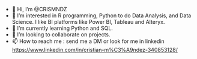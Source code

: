 - 👋 Hi, I’m @CRISMNDZ
- 👀 I’m interested in R programming, Python to do Data Analysis, and Data Science. I like BI platforms like Power BI, Tableau and Alteryx.
- 🌱 I’m currently learning Python and SQL.
- 💞️ I’m looking to collaborate on projects.
- 📫 How to reach me : send me a DM or look for me in linkedin https://www.linkedin.com/in/cristian-m%C3%A9ndez-340853128/

<!---
CRISMNDZ/CRISMNDZ is a ✨ special ✨ repository because its `README.md` (this file) appears on your GitHub profile.
You can click the Preview link to take a look at your changes.
--->

